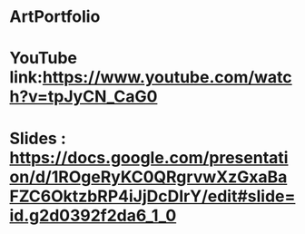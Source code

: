 # ArtPortfolio

# YouTube link:https://www.youtube.com/watch?v=tpJyCN_CaG0

# Slides : https://docs.google.com/presentation/d/1ROgeRyKC0QRgrvwXzGxaBaFZC6OktzbRP4iJjDcDIrY/edit#slide=id.g2d0392f2da6_1_0
